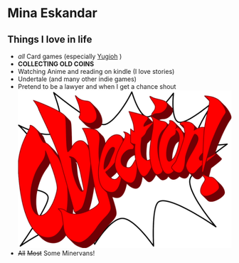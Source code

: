 # Mina Eskandar

## Things I love in life

- *all* Card games (especially [Yugioh](https://www.konami.com/yugioh/duel_links/en/) )
- **COLLECTING OLD COINS**
- Watching Anime and reading on kindle (I love stories)
- Undertale (and many other indie games)
- Pretend to be a lawyer and when I get a chance shout
![Objection!](./Objection.png "objection")
- ~~All~~ ~~Most~~ Some Minervans!

